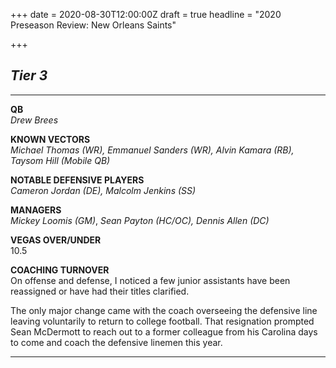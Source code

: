 +++
date = 2020-08-30T12:00:00Z
draft = true
headline = "2020 Preseason Review: New Orleans Saints"

+++
## _Tier 3_

***

**QB**  
_Drew Brees_

**KNOWN VECTORS**  
_Michael Thomas (WR), Emmanuel Sanders (WR), Alvin Kamara (RB), Taysom Hill (Mobile QB)_

**NOTABLE DEFENSIVE PLAYERS**  
_Cameron Jordan (DE), Malcolm Jenkins (SS)_

**MANAGERS**  
_Mickey Loomis (GM)_, _Sean Payton (HC/OC), Dennis Allen (DC)_

**VEGAS OVER/UNDER**  
10\.5

**COACHING TURNOVER**  
On offense and defense, I noticed a few junior assistants have been reassigned or have had their titles clarified.

The only major change came with the coach overseeing the defensive line leaving voluntarily to return to college football. That resignation prompted Sean McDermott to reach out to a former colleague from his Carolina days to come and coach the defensive linemen this year.

***